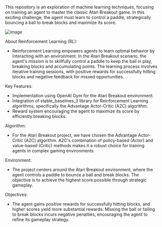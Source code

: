 This repository is an exploration of machine learning techniques, focusing on training an agent to master the classic Atari Breakout game. In this exciting challenge, the agent must learn to control a paddle, strategically bouncing a ball to break blocks and maximize its score.

![image](https://github.com/knoxdvinson123/Break-Out-Atari_Reinforcement_Learning/assets/154300416/8cc9f5ff-8d4d-4d96-b197-90dde88158e7)


About Reinforcement Learning (RL):
- Reinforcement Learning empowers agents to learn optimal behavior by interacting with an environment. In the Atari Breakout scenario, the agent's mission is to skillfully control a paddle to keep the ball in play, breaking blocks and accumulating points. The learning process involves iterative training sessions, with positive rewards for successfully hitting blocks and negative feedback for missed opportunities.

Key Features:
- Implementation using OpenAI Gym for the Atari Breakout environment.
- Integration of stable_baselines_3 library for Reinforcement Learning algorithms, specifically the Advantage Actor-Critic (A2C) algorithm.
- Reward system encouraging the agent to maximize its score by efficiently breaking blocks.
  
Algorithm:
- For the Atari Breakout project, we have chosen the Advantage Actor-Critic (A2C) algorithm. A2C's combination of policy-based (Actor) and value-based (Critic) methods makes it a robust choice for training agents in complex gaming environments.

Environment:
- The project centers around the Atari Breakout environment, where the agent controls a paddle to bounce a ball and break blocks. The objective is to achieve the highest score possible through strategic gameplay.

Objectives:
- The agent gains positive rewards for successfully hitting blocks, and higher scores yield more substantial rewards. Missing the ball or failing to break blocks incurs negative penalties, encouraging the agent to refine its gameplay strategy.
